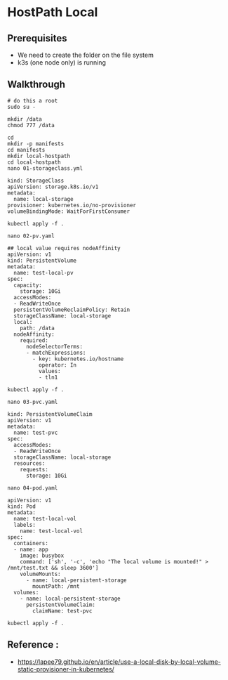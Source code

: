 # HostPath Local 

## Prerequisites 

  * We need to create the folder on the file system
  * k3s (one node only) is running 

## Walkthrough 

```
# do this a root 
sudo su -
```

```
mkdir /data
chmod 777 /data 
```

```
cd
mkdir -p manifests
cd manifests
mkdir local-hostpath
cd local-hostpath
nano 01-storageclass.yml 
```

```
kind: StorageClass
apiVersion: storage.k8s.io/v1
metadata:
  name: local-storage
provisioner: kubernetes.io/no-provisioner
volumeBindingMode: WaitForFirstConsumer
```

```
kubectl apply -f .
```

```
nano 02-pv.yaml
```

```
## local value requires nodeAffinity 
apiVersion: v1
kind: PersistentVolume
metadata:
  name: test-local-pv
spec:
  capacity:
    storage: 10Gi
  accessModes:
  - ReadWriteOnce
  persistentVolumeReclaimPolicy: Retain
  storageClassName: local-storage
  local:
    path: /data
  nodeAffinity:
    required:
      nodeSelectorTerms:
      - matchExpressions:
        - key: kubernetes.io/hostname
          operator: In
          values:
          - tln1 
```

```
kubectl apply -f .
```

```
nano 03-pvc.yaml
```

```
kind: PersistentVolumeClaim
apiVersion: v1
metadata:
  name: test-pvc
spec:
  accessModes:
  - ReadWriteOnce
  storageClassName: local-storage
  resources:
    requests:
      storage: 10Gi
```

```
nano 04-pod.yaml
```

```
apiVersion: v1
kind: Pod
metadata:
  name: test-local-vol
  labels:
    name: test-local-vol
spec:
  containers:
  - name: app
    image: busybox
    command: ['sh', '-c', 'echo "The local volume is mounted!" > /mnt/test.txt && sleep 3600']
    volumeMounts:
      - name: local-persistent-storage
        mountPath: /mnt
  volumes:
    - name: local-persistent-storage
      persistentVolumeClaim:
        claimName: test-pvc
```

```
kubectl apply -f .
```

## Reference :

  * https://lapee79.github.io/en/article/use-a-local-disk-by-local-volume-static-provisioner-in-kubernetes/
